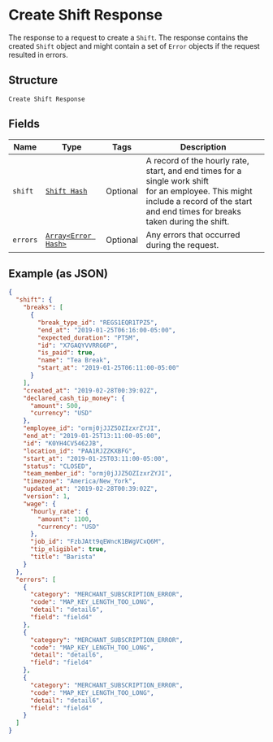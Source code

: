 
# Create Shift Response

The response to a request to create a `Shift`. The response contains
the created `Shift` object and might contain a set of `Error` objects if
the request resulted in errors.

## Structure

`Create Shift Response`

## Fields

| Name | Type | Tags | Description |
|  --- | --- | --- | --- |
| `shift` | [`Shift Hash`](../../doc/models/shift.md) | Optional | A record of the hourly rate, start, and end times for a single work shift<br>for an employee. This might include a record of the start and end times for breaks<br>taken during the shift. |
| `errors` | [`Array<Error Hash>`](../../doc/models/error.md) | Optional | Any errors that occurred during the request. |

## Example (as JSON)

```json
{
  "shift": {
    "breaks": [
      {
        "break_type_id": "REGS1EQR1TPZ5",
        "end_at": "2019-01-25T06:16:00-05:00",
        "expected_duration": "PT5M",
        "id": "X7GAQYVVRRG6P",
        "is_paid": true,
        "name": "Tea Break",
        "start_at": "2019-01-25T06:11:00-05:00"
      }
    ],
    "created_at": "2019-02-28T00:39:02Z",
    "declared_cash_tip_money": {
      "amount": 500,
      "currency": "USD"
    },
    "employee_id": "ormj0jJJZ5OZIzxrZYJI",
    "end_at": "2019-01-25T13:11:00-05:00",
    "id": "K0YH4CV5462JB",
    "location_id": "PAA1RJZZKXBFG",
    "start_at": "2019-01-25T03:11:00-05:00",
    "status": "CLOSED",
    "team_member_id": "ormj0jJJZ5OZIzxrZYJI",
    "timezone": "America/New_York",
    "updated_at": "2019-02-28T00:39:02Z",
    "version": 1,
    "wage": {
      "hourly_rate": {
        "amount": 1100,
        "currency": "USD"
      },
      "job_id": "FzbJAtt9qEWncK1BWgVCxQ6M",
      "tip_eligible": true,
      "title": "Barista"
    }
  },
  "errors": [
    {
      "category": "MERCHANT_SUBSCRIPTION_ERROR",
      "code": "MAP_KEY_LENGTH_TOO_LONG",
      "detail": "detail6",
      "field": "field4"
    },
    {
      "category": "MERCHANT_SUBSCRIPTION_ERROR",
      "code": "MAP_KEY_LENGTH_TOO_LONG",
      "detail": "detail6",
      "field": "field4"
    },
    {
      "category": "MERCHANT_SUBSCRIPTION_ERROR",
      "code": "MAP_KEY_LENGTH_TOO_LONG",
      "detail": "detail6",
      "field": "field4"
    }
  ]
}
```

